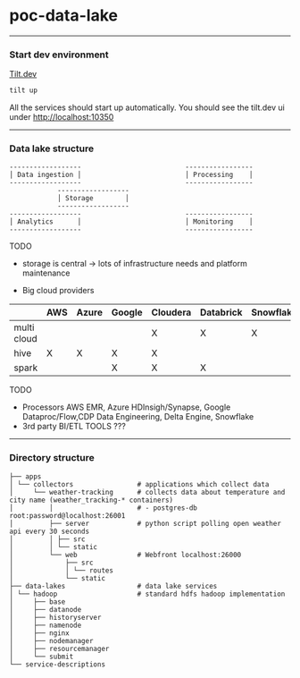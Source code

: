# poc-data-lake

---

### Start dev environment

[Tilt.dev](https://tilt.dev)

```bash
tilt up
```

All the services should start up automatically. You should see the tilt.dev ui
under [http://localhost:10350](http://localhost:10350/)

---

### Data lake structure

```
------------------                          -----------------
│ Data ingestion │                          │ Processing    │
------------------                          -----------------
			------------------
			│ Storage        │
			------------------
------------------                          -----------------
│ Analytics      │                          │ Monitoring    │
------------------                          -----------------

```

TODO

- storage is central -> lots of infrastructure needs and platform maintenance

- Big cloud providers

|           |AWS|Azure|Google|Cloudera|Databrick|Snowflake|
|-----------|---|-----|------|--------|---------|---------|
|multi cloud|   |     |      |   X    |    X    |    X    |
|hive       | X |  X  |   X  |   X    |         |         |
|spark      |   |     |   X  |   X    |    X    |         |

TODO

- Processors AWS EMR, Azure HDInsigh/Synapse, Google Dataproc/Flow,CDP Data Engineering, Delta Engine, Snowflake
- 3rd party BI/ETL TOOLS ???

---

### Directory structure

```
├── apps
│ └── collectors                # applications which collect data
│     └── weather-tracking      # collects data about temperature and city name (weather_tracking-* containers)
│         │                     # - postgres-db root:password@localhost:26001
│         ├── server            # python script polling open weather api every 30 seconds
│         │ ├── src
│         │ └── static
│         └── web               # Webfront localhost:26000
│             ├── src
│             │ └── routes
│             └── static
├── data-lakes                  # data lake services
│ └── hadoop                    # standard hdfs hadoop implementation
│     ├── base
│     ├── datanode
│     ├── historyserver
│     ├── namenode              
│     ├── nginx
│     ├── nodemanager
│     ├── resourcemanager
│     └── submit
└── service-descriptions
```